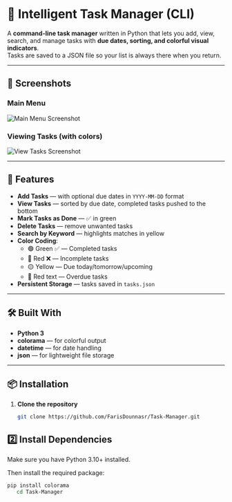 # 🧠 Intelligent Task Manager (CLI)

A **command-line task manager** written in Python that lets you add, view, search, and manage tasks with **due dates, sorting, and colorful visual indicators**.  
Tasks are saved to a JSON file so your list is always there when you return.

---

## 📸 Screenshots

### Main Menu
![Main Menu Screenshot](https://github.com/user-attachments/assets/daf61325-3e5d-4f04-82f1-b59b3467b52c)

### Viewing Tasks (with colors)
![View Tasks Screenshot](https://github.com/user-attachments/assets/3f89b04d-200e-4e1b-af12-fa431f90e6da)

---

## 🚀 Features

- **Add Tasks** — with optional due dates in `YYYY-MM-DD` format
- **View Tasks** — sorted by due date, completed tasks pushed to the bottom
- **Mark Tasks as Done** — ✅ in green
- **Delete Tasks** — remove unwanted tasks
- **Search by Keyword** — highlights matches in yellow
- **Color Coding**:
  - 🟢 Green ✅ — Completed tasks
  - 🔴 Red ❌ — Incomplete tasks
  - 🟡 Yellow — Due today/tomorrow/upcoming
  - 🔴 Red text — Overdue tasks
- **Persistent Storage** — tasks saved in `tasks.json`

---

## 🛠️ Built With

- **Python 3**
- **colorama** — for colorful output
- **datetime** — for date handling
- **json** — for lightweight file storage

---

## 📦 Installation



1. **Clone the repository**
   ```bash
   git clone https://github.com/FarisDounnasr/Task-Manager.git

## 2️⃣ Install Dependencies

Make sure you have Python 3.10+ installed.

Then install the required package:

```bash
pip install colorama
   cd Task-Manager

